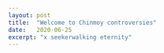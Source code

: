 ```yaml
---
layout: post
title:  "Welcome to Chinmoy controversies"
date:   2020-06-25
excerpt: "x seekerwalking eternity"
---
```

